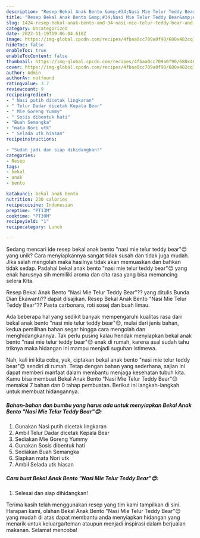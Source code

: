 ```yaml
---
description: "Resep Bekal Anak Bento &amp;#34;Nasi Mie Telur Teddy Bear&amp;#34;😊 yang Mantap"
title: "Resep Bekal Anak Bento &amp;#34;Nasi Mie Telur Teddy Bear&amp;#34;😊 yang Mantap"
slug: 1424-resep-bekal-anak-bento-and-34-nasi-mie-telur-teddy-bear-and-34-yang-mantap
category: Uncategorized
date: 2022-11-19T19:06:04.610Z
image: https://img-global.cpcdn.com/recipes/4fbaa0cc709a0f90/680x482cq70/bekal-anak-bento-nasi-mie-telur-teddy-bear-foto-resep-utama.jpg
hideToc: false
enableToc: true
enableTocContent: false
thumbnail: https://img-global.cpcdn.com/recipes/4fbaa0cc709a0f90/680x482cq70/bekal-anak-bento-nasi-mie-telur-teddy-bear-foto-resep-utama.jpg
cover: https://img-global.cpcdn.com/recipes/4fbaa0cc709a0f90/680x482cq70/bekal-anak-bento-nasi-mie-telur-teddy-bear-foto-resep-utama.jpg
author: Admin
authorAv: notfound
ratingvalue: 3.7
reviewcount: 9
recipeingredient:
- " Nasi putih dicetak lingkaran"
- " Telur Dadar dicetak Kepala Bear"
- " Mie Goreng Yummy"
- " Sosis dibentuk hati"
- "Buah Semangka"
- "mata Nori utk"
- " Selada utk hiasan"
recipeinstructions:

- "Sudah jadi dan siap dihidangkan!"
categories:
- Resep
tags:
- bekal
- anak
- bento

katakunci: bekal anak bento 
nutrition: 230 calories
recipecuisine: Indonesian
preptime: "PT13M"
cooktime: "PT39M"
recipeyield: "1"
recipecategory: Lunch

---
```





Sedang mencari ide resep bekal anak bento &#34;nasi mie telur teddy bear&#34;😊 yang unik? Cara menyiapkannya sangat tidak susah dan tidak juga mudah. Jika salah mengolah maka hasilnya tidak akan memuaskan dan bahkan tidak sedap. Padahal bekal anak bento &#34;nasi mie telur teddy bear&#34;😊 yang enak harusnya sih memiliki aroma dan cita rasa yang bisa memancing selera Kita.





Resep Bekal Anak Bento &#34;Nasi Mie Telur Teddy Bear&#34;?? yang ditulis Bunda Dian Ekawanti?? dapat disajikan. Resep Bekal Anak Bento &#34;Nasi Mie Telur Teddy Bear&#34;?? Pasta carbonara, roti sosej dan buah limau.

Ada beberapa hal yang sedikit banyak mempengaruhi kualitas rasa dari bekal anak bento &#34;nasi mie telur teddy bear&#34;😊, mulai dari jenis bahan, kedua pemilihan bahan segar hingga cara mengolah dan menghidangkannya. Tak perlu pusing kalau hendak menyiapkan bekal anak bento &#34;nasi mie telur teddy bear&#34;😊 enak di rumah, karena asal sudah tahu triknya maka hidangan ini mampu menjadi suguhan istimewa.






Nah, kali ini kita coba, yuk, ciptakan bekal anak bento &#34;nasi mie telur teddy bear&#34;😊 sendiri di rumah. Tetap dengan bahan yang sederhana, sajian ini dapat memberi manfaat dalam membantu menjaga kesehatan tubuh kita. Kamu bisa membuat Bekal Anak Bento &#34;Nasi Mie Telur Teddy Bear&#34;😊 memakai 7 bahan dan 0 tahap pembuatan. Berikut ini langkah-langkah untuk membuat hidangannya.

<!--inarticleads1-->

##### Bahan-bahan dan bumbu yang harus ada untuk menyiapkan Bekal Anak Bento &#34;Nasi Mie Telur Teddy Bear&#34;😊:

1. Gunakan  Nasi putih dicetak lingkaran
1. Ambil  Telur Dadar dicetak Kepala Bear
1. Sediakan  Mie Goreng Yummy
1. Gunakan  Sosis dibentuk hati
1. Sediakan Buah Semangka
1. Siapkan mata Nori utk
1. Ambil  Selada utk hiasan




<!--inarticleads2-->

##### Cara buat Bekal Anak Bento &#34;Nasi Mie Telur Teddy Bear&#34;😊:


1. Selesai dan siap dihidangkan!



Terima kasih telah menggunakan resep yang tim kami tampilkan di sini. Harapan kami, olahan Bekal Anak Bento &#34;Nasi Mie Telur Teddy Bear&#34;😊 yang mudah di atas dapat membantu anda menyiapkan hidangan yang menarik untuk keluarga/teman ataupun menjadi inspirasi dalam berjualan makanan. Selamat mencoba!
